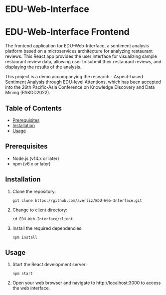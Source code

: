 # EDU-Web-Interface

# EDU-Web-Interface Frontend

The frontend application for EDU-Web-Interface, a sentiment analysis platform based on a microservices architecture for analyzing restaurant reviews. This React app provides the user interface for visualizing sample restaurant review data, allowing user to submit their restaurant reviews, and displaying the results of the analysis.

This project is a demo accompanying the research - Aspect-based Sentiment Analysis through EDU-level Attentions, which has been accepted into the 26th Pacific-Asia Conference on Knowledge Discovery and Data Mining (PAKDD2022).

## Table of Contents
- [Prerequisites](#prerequisites)
- [Installation](#installation)
- [Usage](#usage)

## Prerequisites
- Node.js (v14.x or later)
- npm (v6.x or later)

## Installation

1. Clone the repository:
    ```
    git clone https://github.com/averliz/EDU-Web-Interface.git
    ```

2. Change to client directory: 
    ```
    cd EDU-Web-Interface/client
    ```

3. Install the required dependencies: 
    ```
    npm install
    ```

## Usage

1. Start the React development server:
    ```
    npm start
    ```

2. Open your web browser and navigate to http://localhost:3000 to access the web interface.
